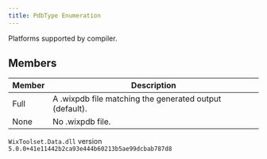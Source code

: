 ```yaml
---
title: PdbType Enumeration
---
```

Platforms supported by compiler.
## Members
| Member | Description |
| ------ | ----------- |
| Full | A .wixpdb file matching the generated output (default). |
| None | No .wixpdb file. |
`WixToolset.Data.dll` version `5.0.0+41e11442b2ca93e444b60213b5ae99dcbab787d8`
